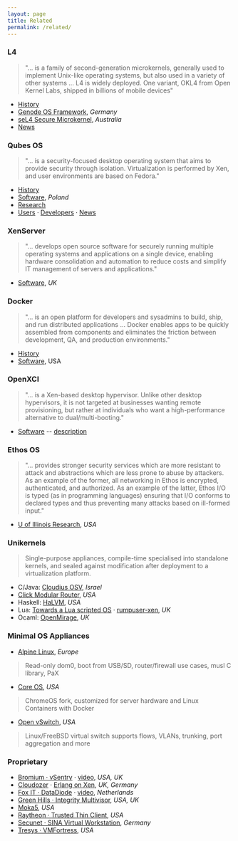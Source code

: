 ```yaml
---
layout: page
title: Related
permalink: /related/
---
```


### L4

> "... is a family of second-generation microkernels, generally used to implement Unix-like operating systems, but also used in a variety of other systems ... L4 is widely deployed. One variant, OKL4 from Open Kernel Labs, shipped in billions of mobile devices"

+ [History](http://en.wikipedia.org/wiki/L4_microkernel_family)
+ [Genode OS Framework](http://genode.org/), *Germany*
+ [seL4 Secure Microkernel](http://ssrg.nicta.com/projects/seL4/), *Australia*
+ [News](http://l4hq.org/)

### Qubes OS

> "... is a security-focused desktop operating system that aims to provide security through isolation. Virtualization is performed by Xen, and user environments are based on Fedora."

+ [History](http://en.wikipedia.org/wiki/Qubes_OS)
+ [Software](https://qubes-os.org/), *Poland*
+ [Research](https://qubes-os.org/wiki/QubesResearch)
+ [Users](https://groups.google.com/forum/#!forum/qubes-users) &middot; [Developers](https://groups.google.com/forum/#!forum/qubes-devel) &middot; [News](http://theinvisiblethings.blogspot.com/)

### XenServer

> "... develops open source software for securely running multiple operating systems and applications on a single device, enabling hardware consolidation and automation to reduce costs and simplify IT management of servers and applications."

+ [Software](http://xenserver.org), *UK*

### Docker

> "... is an open platform for developers and sysadmins to build, ship, and run distributed applications ... Docker enables apps to be quickly assembled from components and eliminates the friction between development, QA, and production environments."

+ [History](http://en.wikipedia.org/wiki/Docker_%28software%29)
+ [Software](https://www.docker.com/), USA

### OpenXCI

> "... is a Xen-based desktop hypervisor. Unlike other desktop hypervisors, it is not targeted at businesses wanting remote provisioning, but rather at individuals who want a high-performance alternative to dual/multi-booting."

+ [Software](http://openxci.sourceforge.net/) -- [description](http://xen.1045712.n5.nabble.com/OpenXCI-update-almost-ready-to-release-an-alpha-version-td5721403.html)

### Ethos OS

> "... provides stronger security services which are more resistant to attack and abstractions which are less prone to abuse by attackers. As an example of the former, all networking in Ethos is encrypted, authenticated, and authorized. As an example of the latter, Ethos I/O is typed (as in programming languages) ensuring that I/O conforms to declared types and thus preventing many attacks based on ill-formed input."

+ [U of Illinois Research](https://www.ethos-os.org/), *USA*

### Unikernels

> Single-purpose appliances, compile-time specialised into standalone kernels, and sealed against modification after deployment to a virtualization platform.

+ C/Java: [Cloudius OSV](http://osv.io), *Israel*
+ [Click Modular Router](http://www.read.cs.ucla.edu/click/), *USA*
+ Haskell: [HaLVM](http://halvm.org), *USA*
+ Lua: [Towards a Lua scripted OS](http://www.lua.org/wshop13/Cormack.pdf) &middot; [rumpuser-xen](https://github.com/justincormack/rumpuser-xen), *UK*
+ Ocaml: [OpenMirage](http://openmirage.org), *UK*


### Minimal OS Appliances

+ [Alpine Linux](http://alpinelinux.org/), *Europe*

> Read-only dom0, boot from USB/SD, router/firewall use cases, musl C library, PaX

+ [Core OS](https://coreos.com/), *USA*

> ChromeOS fork, customized for server hardware and Linux Containers with Docker

+ [Open vSwitch](http://openvswitch.org/), *USA*

> Linux/FreeBSD virtual switch supports flows, VLANs, trunking, port aggregation and more

### Proprietary

+ [Bromium &middot; vSentry](http://www.bromium.com/products/vsentry.html) &middot; [video](http://www.bromium.com/videos/how-does-microvirtualization-protect-you.html), *USA, UK*
+ [Cloudozer](http://cloudozer.com/) &middot; [ Erlang on Xen](http://erlangonxen.org/), *UK, Germany*
+ [Fox IT &middot; DataDiode](https://www.fox-it.com/en/products/datadiode/) &middot; [video](http://www.youtube.com/watch/vemwnQmnvuo), *Netherlands*
+ [Green Hills &middot; Integrity Multivisor](http://www.ghs.com/products/rtos/integrity_virtualization.html), *USA, UK*
+ [Moka5](http://www.moka5.com/), *USA*
+ [Raytheon &middot; Trusted Thin Client](https://www.trustedcs.com/products/TrustedThinClient.html), *USA*
+ [Secunet &middot; SINA Virtual Workstation](http://www.secunet.com/en/topics-solutions/high-security/sina/sina-workstation/), *Germany*
+ [Tresys &middot; VMFortress](http://www.tresys.com/products/vm-fortress.php), *USA*

